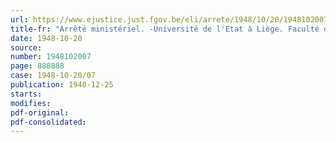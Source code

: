 ```yaml
---
url: https://www.ejustice.just.fgov.be/eli/arrete/1948/10/20/1948102007/justel
title-fr: "Arrêté ministériel. -Université de l'Etat à Liège. Faculté de droit. - Modifications au programme de l'examen de docteur en droit"
date: 1948-10-20
source:
number: 1948102007
page: 888888
case: 1948-10-20/07
publication: 1948-12-25
starts:
modifies:
pdf-original:
pdf-consolidated:
---
```


